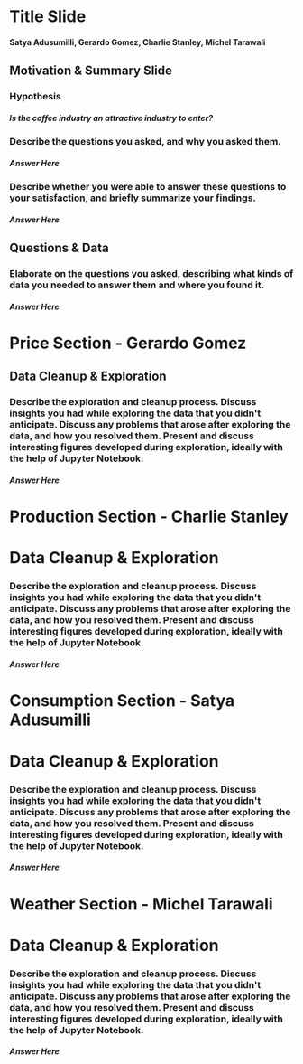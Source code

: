 # Title Slide #
#### Satya Adusumilli, Gerardo Gomez, Charlie Stanley, Michel Tarawali ####

## Motivation & Summary Slide ##
### Hypothesis ###
##### Is the coffee industry an attractive industry to enter? #####
### Describe the questions you asked, and why you asked them. ###
##### Answer Here #####
### Describe whether you were able to answer these questions to your satisfaction, and briefly summarize your findings. ###
##### Answer Here #####

## Questions & Data ##
### Elaborate on the questions you asked, describing what kinds of data you needed to answer them and where you found it. ### 
##### Answer Here #####

# Price Section - Gerardo Gomez #

## Data Cleanup & Exploration ##
### Describe the exploration and cleanup process. Discuss insights you had while exploring the data that you didn't anticipate. Discuss any problems that arose after exploring the data, and how you resolved them. Present and discuss interesting figures developed during exploration, ideally with the help of Jupyter Notebook. ###
##### Answer Here #####

# Production Section - Charlie Stanley #

# Data Cleanup & Exploration #
### Describe the exploration and cleanup process. Discuss insights you had while exploring the data that you didn't anticipate. Discuss any problems that arose after exploring the data, and how you resolved them. Present and discuss interesting figures developed during exploration, ideally with the help of Jupyter Notebook. ###
##### Answer Here #####

# Consumption Section - Satya Adusumilli #

# Data Cleanup & Exploration #
### Describe the exploration and cleanup process. Discuss insights you had while exploring the data that you didn't anticipate. Discuss any problems that arose after exploring the data, and how you resolved them. Present and discuss interesting figures developed during exploration, ideally with the help of Jupyter Notebook. ###
##### Answer Here #####

# Weather Section - Michel Tarawali #

# Data Cleanup & Exploration #
### Describe the exploration and cleanup process. Discuss insights you had while exploring the data that you didn't anticipate. Discuss any problems that arose after exploring the data, and how you resolved them. Present and discuss interesting figures developed during exploration, ideally with the help of Jupyter Notebook. ###
##### Answer Here #####
